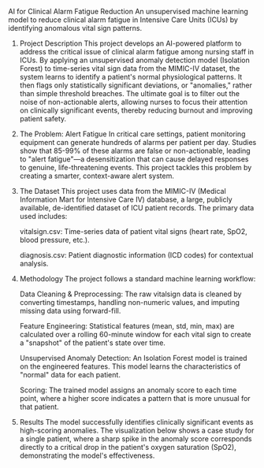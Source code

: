 AI for Clinical Alarm Fatigue Reduction
An unsupervised machine learning model to reduce clinical alarm fatigue in Intensive Care Units (ICUs) by identifying anomalous vital sign patterns.

1. Project Description
This project develops an AI-powered platform to address the critical issue of clinical alarm fatigue among nursing staff in ICUs. By applying an unsupervised anomaly detection model (Isolation Forest) to time-series vital sign data from the MIMIC-IV dataset, the system learns to identify a patient's normal physiological patterns. It then flags only statistically significant deviations, or "anomalies," rather than simple threshold breaches. The ultimate goal is to filter out the noise of non-actionable alerts, allowing nurses to focus their attention on clinically significant events, thereby reducing burnout and improving patient safety.

2. The Problem: Alert Fatigue
In critical care settings, patient monitoring equipment can generate hundreds of alarms per patient per day. Studies show that 85-99% of these alarms are false or non-actionable, leading to "alert fatigue"—a desensitization that can cause delayed responses to genuine, life-threatening events. This project tackles this problem by creating a smarter, context-aware alert system.

3. The Dataset
This project uses data from the MIMIC-IV (Medical Information Mart for Intensive Care IV) database, a large, publicly available, de-identified dataset of ICU patient records. The primary data used includes:

   vitalsign.csv: Time-series data of patient vital signs (heart rate, SpO2, blood pressure, etc.).

   diagnosis.csv: Patient diagnostic information (ICD codes) for contextual analysis.

4. Methodology
The project follows a standard machine learning workflow:

   Data Cleaning & Preprocessing: The raw vitalsign data is cleaned by converting timestamps, handling non-numeric values, and imputing missing data using forward-fill.

   Feature Engineering: Statistical features (mean, std, min, max) are calculated over a rolling 60-minute window for each vital sign to create a "snapshot" of the patient's state over time.

   Unsupervised Anomaly Detection: An Isolation Forest model is trained on the engineered features. This model learns the characteristics of "normal" data for each patient.

   Scoring: The trained model assigns an anomaly score to each time point, where a higher score indicates a pattern that is more unusual for that patient.

5. Results
The model successfully identifies clinically significant events as high-scoring anomalies. The visualization below shows a case study for a single patient, where a sharp spike in the anomaly score corresponds directly to a critical drop in the patient's oxygen saturation (SpO2), demonstrating the model's effectiveness.
